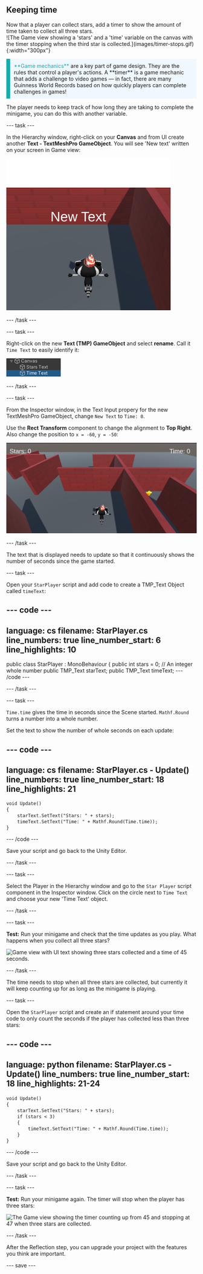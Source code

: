 ## Keeping time

<div style="display: flex; flex-wrap: wrap">
<div style="flex-basis: 200px; flex-grow: 1; margin-right: 15px;">
Now that a player can collect stars, add a timer to show the amount of time taken to collect all three stars. 
</div>
<div>
![The Game view showing a 'stars' and a 'time' variable on the canvas with the timer stopping when the third star is collected.](images/timer-stops.gif){:width="300px"}
</div>
</div>

<p style="border-left: solid; border-width:10px; border-color: #0faeb0; background-color: aliceblue; padding: 10px;">
<span style="color: #0faeb0">**Game mechanics**</span> are a key part of game design. They are the rules that control a player's actions. A **timer** is a game mechanic that adds a challenge to video games — in fact, there are many Guinness World Records based on how quickly players can complete challenges in games!
</p>

The player needs to keep track of how long they are taking to complete the minigame, you can do this with another variable.

--- task ---

In the Hierarchy window, right-click on your **Canvas** and from UI create another **Text - TextMeshPro GameObject**. You will see 'New text' written on your screen in Game view:

![The Game view with a 'New text' UI text item showing across the screen.](images/new-timer.png)

--- /task ---

--- task ---

Right-click on the new **Text (TMP) GameObject** and select **rename**. Call it `Time Text` to easily identify it:

![Renamed Time GameObject in the Hierachy window.](images/time-gameobject.png)

--- /task ---

--- task ---

From the Inspector window, in the Text Input propery for the new TextMeshPro GameObject, change `New Text` to `Time: 0`.

Use the **Rect Transform** component to change the alignment to **Top Right**. Also change the position to `x = -60`, `y = -50`:

![The Inspector window with the Anchor presets drop-down menu showing top right and the 'Pos x' = -60 and 'Pos y' = - 50 values updated.](images/reposition-text-timer.png)

--- /task ---

The text that is displayed needs to update so that it continuously shows the number of seconds since the game started.

--- task ---

Open your `StarPlayer` script and add code to create a TMP_Text Object called `timeText`:

--- code ---
---
language: cs filename: StarPlayer.cs line_numbers: true line_number_start: 6
line_highlights: 10
---
public class StarPlayer : MonoBehaviour
{ public int stars = 0; // An integer whole number public TMP_Text starText; public TMP_Text timeText; --- /code ---

--- /task ---

--- task ---

`Time.time` gives the time in seconds since the Scene started. `Mathf.Round` turns a number into a whole number.

Set the text to show the number of whole seconds on each update:

--- code ---
---
language: cs filename: StarPlayer.cs - Update() line_numbers: true line_number_start: 18
line_highlights: 21
---

    void Update()
    {
        starText.SetText("Stars: " + stars);
        timeText.SetText("Time: " + Mathf.Round(Time.time));
    }
--- /code ---

Save your script and go back to the Unity Editor.

--- /task ---

--- task ---

Select the Player in the Hierarchy window and go to the `Star Player` script component in the Inspector window. Click on the circle next to `Time Text` and choose your new 'Time Text' object.

--- /task ---

--- task ---

**Test:** Run your minigame and check that the time updates as you play. What happens when you collect all three stars?

![Game view with UI text showing three stars collected and a time of 45 seconds.](images/both-texts-updating.gif)

--- /task ---

The time needs to stop when all three stars are collected, but currently it will keep counting up for as long as the minigame is playing.

--- task ---

Open the `StarPlayer` script and create an if statement around your time code to only count the seconds if the player has collected less than three stars:

--- code ---
---
language: python filename: StarPlayer.cs - Update() line_numbers: true line_number_start: 18
line_highlights: 21-24
---

    void Update()
    {
        starText.SetText("Stars: " + stars);
        if (stars < 3)
        {
            timeText.SetText("Time: " + Mathf.Round(Time.time));
        }
    }
--- /code ---

Save your script and go back to the Unity Editor.

--- /task ---

--- task ---

**Test:** Run your minigame again. The timer will stop when the player has three stars:

![The Game view showing the timer counting up from 45 and stopping at 47 when three stars are collected.](images/timer-stops.gif)

--- /task ---

After the Reflection step, you can upgrade your project with the features you think are important.

--- save ---
